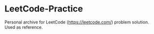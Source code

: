 # LeetCode-Practice
Personal archive for LeetCode (https://leetcode.com/) problem solution. Used as reference.
